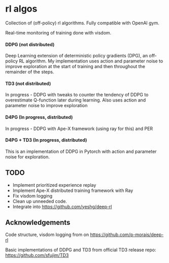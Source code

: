 # rl algos

Collection of (off-policy) rl algorithms. Fully compatible with OpenAI gym.

Real-time monitoring of training done with visdom.


#### DDPG (not distributed)
Deep Learning extension of deterministic policy gradients (DPG), an off-policy RL algorithm. My implementation uses action and parameter noise to improve exploration at the start of training and then throughout the remainder of the steps.

#### TD3 (not distributed)
In progress - DDPG with tweaks to counter the tendency of DDPG to overestimate Q-function later during learning. Also uses action and parameter noise to improve exploration

#### D4PG (In progress, distributed)
In progress - DDPG with Ape-X framework (using ray for this) and PER

#### D4PG + TD3 (In progress, distributed)

This is an implementation of DDPG in Pytorch with action and parameter noise for exploration.

## TODO
- Implement prioritized experience replay
- Implement Ape-X distributed training framework with Ray
- Fix visdom logging
- Clean up unneeded code.
- Integrate into https://github.com/yeshg/deep-rl


## Acknowledgements


Code structure, visdom logging from on https://github.com/p-morais/deep-rl

Basic implementations of DDPG and TD3 from official TD3 release repo: https://github.com/sfujim/TD3